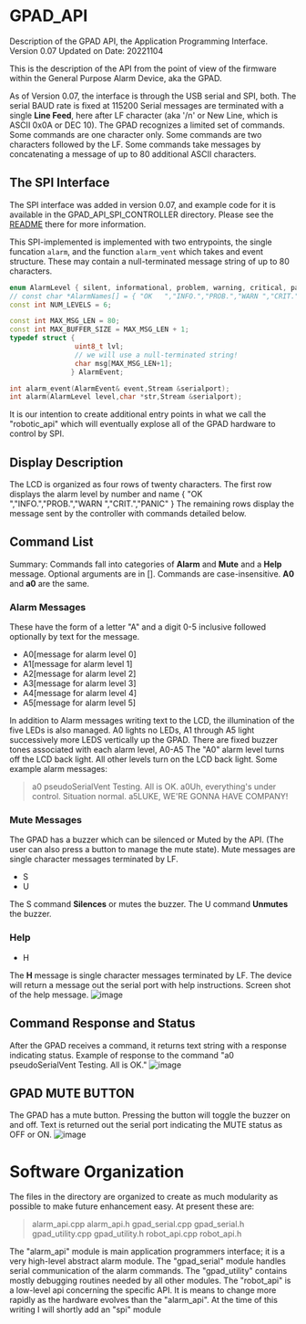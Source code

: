 # GPAD_API
Description of the GPAD API, the Application Programming Interface.
Version 0.07
Updated on Date: 20221104

This is the description of the API from the point of view of the firmware within the General Purpose Alarm Device, aka the GPAD.

As of Version 0.07, the interface is through the USB serial and SPI, both. 
The serial BAUD rate is fixed at 115200
Serial messages are terminated with a single **Line Feed**, here after LF character (aka '/n' or New Line, which is ASCII 0x0A or DEC 10).
The GPAD recognizes a limited set of commands.
Some commands are one character only.
Some commands are two characters followed by the LF.
Some commands take messages by concatenating a message of up to 80 additional ASCII characters.

## The SPI Interface

The SPI interface was added in version 0.07, and example code for it is available in the GPAD_API_SPI_CONTROLLER directory. Please see the [README](https://github.com/PubInv/general-alarm-device/tree/main/Firmware/GPAD_API_SPI_CONTROLLER) there for more information.

This SPI-implemented is implemented with two entrypoints, the single funcation ```alarm```, and the function ```alarm_vent``` which takes and event structure. These may contain a null-terminated message string of up to
80 characters.
```C++
enum AlarmLevel { silent, informational, problem, warning, critical, panic };
// const char *AlarmNames[] = { "OK   ","INFO.","PROB.","WARN ","CRIT.","PANIC" };
const int NUM_LEVELS = 6;

const int MAX_MSG_LEN = 80;
const int MAX_BUFFER_SIZE = MAX_MSG_LEN + 1;
typedef struct {
                uint8_t lvl;
                // we will use a null-terminated string!
                char msg[MAX_MSG_LEN+1];
               } AlarmEvent;

int alarm_event(AlarmEvent& event,Stream &serialport);
int alarm(AlarmLevel level,char *str,Stream &serialport);
```

It is our intention to create additional entry points in what we call the "robotic_api" which will eventually explose all of the GPAD hardware to control by SPI.

## Display Description
The LCD is organized as four rows of twenty characters.
The first row displays the alarm level by number and name { "OK   ","INFO.","PROB.","WARN ","CRIT.","PANIC" }
The remaining rows display the message sent by the controller with commands detailed below.

## Command List
Summary:
Commands fall into categories of **Alarm** and **Mute** and a **Help** message.
Optional arguments are in [].
Commands are case-insensitive. **A0** and **a0** are the same.

### Alarm Messages
These have the form of a letter "A" and a digit 0-5 inclusive followed optionally by text for the message.
* A0[message for alarm level 0]
* A1[message for alarm level 1]
* A2[message for alarm level 2]
* A3[message for alarm level 3]
* A4[message for alarm level 4]
* A5[message for alarm level 5]

In addition to Alarm messages writing text to the LCD, the illumination of the five LEDs is also managed.  A0 lights no LEDs, A1 through A5 light successively more LEDS vertically up the GPAD.
There are fixed buzzer tones associated with each alarm level, A0-A5
The "A0" alarm level turns off the LCD back light.  All other levels turn on the LCD back light.
Some example alarm messages:
> a0 pseudoSerialVent Testing.  All is OK.
> a0Uh, everything's under control. Situation normal.
> a5LUKE, WE'RE GONNA HAVE COMPANY!

### Mute Messages
The GPAD has a buzzer which can be silenced or Muted by the API. (The user can also press a button to manage the mute state).
Mute messages are single character messages terminated by LF.
* S
* U

The S command **Silences** or mutes the buzzer.
The U command **Unmutes** the buzzer.

### Help
* H

The **H** message is single character messages terminated by LF.
The device will return a message out the serial port with help instructions.
Screen shot of the help message.
![image](https://user-images.githubusercontent.com/5836181/200066531-264861f6-eaba-42e5-be05-d8b6f6640e94.png)


## Command Response and Status
After the GPAD receives a command, it returns text string with a response indicating status.
Example of response to the command "a0 pseudoSerialVent Testing.  All is OK."
![image](https://user-images.githubusercontent.com/5836181/200065137-465a2ade-5cc2-4c08-925f-df86810f21c1.png)


## GPAD MUTE BUTTON
The GPAD has a mute button. Pressing the button will toggle the buzzer on and off.
Text is returned out the serial port indicating the MUTE status as OFF or ON.
![image](https://user-images.githubusercontent.com/5836181/200072832-7efc77ac-50da-4c15-8be6-abd9bafb60cb.png)


# Software Organization

The files in the directory are organized to create as much modularity as possible
to make future enhancement easy. At present these are:

> alarm_api.cpp
> alarm_api.h
> gpad_serial.cpp
> gpad_serial.h
> gpad_utility.cpp
> gpad_utility.h
> robot_api.cpp
> robot_api.h

The "alarm_api" module is main application programmers interface; it is a very
high-level abstract alarm module.
The "gpad_serial" module handles serial communication of the alarm commands.
The "gpad_utility" contains mostly debugging routines needed by all other modules.
The "robot_api" is a low-level api concerning the specific API. It is means to
change more rapidly as the hardware evolves than the "alarm_api".
At the time of this writing I will shortly add an "spi" module
